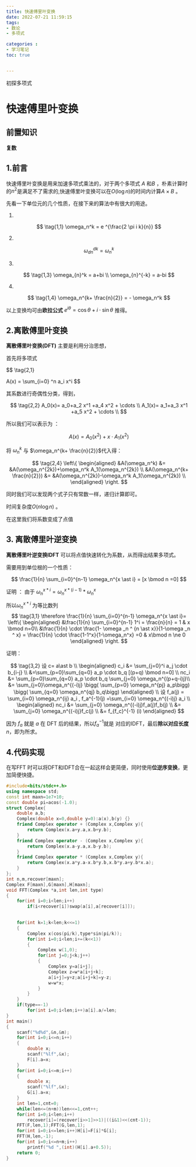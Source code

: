 ```yaml
---
title: 快速傅里叶变换
date: 2022-07-21 11:59:15
tags: 
- 数论
- 多项式

categories : 
- 学习笔记
toc: true


---
```



初探多项式



<!-- more -->

# 快速傅里叶变换

## 前置知识

**复数**

## 1.前言

快速傅里叶变换是用来加速多项式乘法的，对于两个多项式 $A$ 和$B$ ，朴素计算时的$n^2$是满足不了需求的,快速傅里叶变换可以在$O(\log n)$的时间内计算$A \times B$ 。

先看一下单位元的几个性质，在接下来的算法中有很大的用途。

1. 
$$
\tag{1,1}
\omega_n^k = e ^{\frac{2 \pi i k}{n}}
$$

2.

$$
\tag{1,2}
\omega_{dn}^{dk} = \omega_n^k
$$

3.
$$
\tag{1,3}
\omega_{n}^k = a+bi \\
\omega_{n}^{-k} = a-bi 
$$

4. 
$$
\tag{1,4}
\omega_n^{k+ \frac{n}{2}} = - \omega_n^k
$$

以上变换均可由**欧拉公式** $e^{i \theta}= \cos\theta + i \cdot \sin\theta$ 推得。
## 2.离散傅里叶变换

**离散傅里叶变换(DFT)** 主要是利用分治思想，

首先将多项式

$$
\tag{2,1}

A(x) = \sum_{i=0} ^n a_i x^i
$$

其系数进行奇偶性分类，得到，

$$
\tag{2,2}
A_0(x)= a_0+a_2 x^1 +a_4 x^2 + \cdots \\
A_1(x)= a_1+a_3 x^1 +a_5 x^2 + \cdots \\
$$

所以我们可以表示为 ：

$$
\tag{2,3}
A(x) = A_0 (x^2) +x \cdot A_1(x^2) 
$$

将 $\omega_n^k$ 与 $\omega_n^{k+ \frac{n}{2}}$代入得：

$$
\tag{2,4}
\left\{
\begin{aligned}
&A(\omega_n^k) &= &A(\omega_n^{2k})+\omega_n^k A_1(\omega_n^{2k}) \\
&A(\omega_n^{k+ \frac{n}{2}}) &= &A(\omega_n^{2k})-\omega_n^k A_1(\omega_n^{2k}) \\
\end{aligned}
\right. 
$$



同时我们可以发现两个式子只有常数一样，递归计算即可。

时间复杂度$O(n \log n)$ 。

在这里我们将系数变成了点值

## 3. 离散傅里叶逆变换

**离散傅里叶逆变换IDFT** 可以将点值快速转化为系数，从而得出结果多项式。

需要用到单位根的一个性质：

$$
\frac{1}{n} \sum_{i=0}^{n-1} \omega_n^{x \ast i} = [x \bmod n =0] 
$$

证明 ：
由于 $\omega_n ^ {x \ast i} = \omega_n^ {x \ast (i-1)} \ast \omega_n^x$ 

所以$\omega _n ^{x\ast i}$ 为等比数列
$$
\tag{3,1}
\therefore 
\frac{1}{n} \sum_{i=0}^{n-1} \omega_n^{x \ast i}=
\left\{
\begin{aligned}
&\frac{1}{n} \sum_{i=0}^{n-1} 1^i = \frac{n}{n} = 1  & x \bmod n=0\\
&\frac{1}{n} \cdot  \frac{1- \omega _n ^ {n \ast x}}{1-\omega _n ^ x} = \frac{1}{n} \cdot \frac{1-1^x}{1-\omega_n^x} =0 & x\bmod n \ne 0
\end{aligned}
\right.
$$

证明：

$$
\tag{3,2}
设  c= a\ast b  \\
\begin{aligned}
c_i
&= \sum_{j=0}^i a_j \cdot b_{i-j} \\
&=\sum_{p=0}\sum_{q=0} a_p \cdot b_q [(p+q) \bmod n=0] \\
nc_i 
&= \sum_{p=0}\sum_{q=0} a_p \cdot b_q \sum_{j=0} \omega_n^{(p+q-i)j}\\
&= \sum_{j=0}\omega_n^{(-i)j} \bigg( \sum_{p=0} \omega_n^{pj} a_p\bigg) \bigg( \sum_{q=0} \omega_n^{qj} b_q\bigg) 
\end{aligned} \\
设 f_a(j) = \sum_{i=0} \omega_n^{ij} a_i , f_a^{-1}(j) =\sum_{i=0} \omega_n^{(-i)j} a_i \\
\begin{aligned}
nc_i 
&= \sum_{j=0} \omega_n^{(-i)j}f_a(j)f_b(j) \\
&= \sum_{j=0} \omega_n^{(-i)j}f_c(j) \\
&= f_{f_c}^{-1} (i)
\end{aligned}
$$

因为 $f_a$ 就是 $a$ 在 DFT 后的结果，所以$f_a^{-1}$就是 对应的IDFT，最后**除以对应长度**$n$，即为所求。

## 4.代码实现

在写FFT 时可以将DFT和IDFT合在一起这样会更简便，同时使用**位逆序变换**，更加简便快捷。

~~~c++
#include<bits/stdc++.h>
using namespace std;
const int maxn=1e7+10;
const double pi=acos(-1.0);
struct Complex{
    double a,b;
    Complex(double x=0,double y=0):a(x),b(y) {}
    friend Complex operator + (Complex x,Complex y){
        return Complex(x.a+y.a,x.b+y.b);
    }
    friend Complex operator - (Complex x,Complex y){
        return Complex(x.a-y.a,x.b-y.b);
    }
    friend Complex operator * (Complex x,Complex y){
        return Complex(x.a*y.a-x.b*y.b,x.b*y.a+y.b*x.a);
    }
};
int n,m,recover[maxn];
Complex F[maxn],G[maxn],H[maxn];
void FFT(Complex *a,int len,int type)
{
    for(int i=0;i<len;i++)
        if(i<recover[i])swap(a[i],a[recover[i]]);
    

    for(int k=1;k<len;k<<=1)
    {
        Complex x(cos(pi/k),type*sin(pi/k));
        for(int i=0;i<len;i+=(k<<1))
        {
            Complex w(1,0);
            for(int j=0;j<k;j++)
            {
                Complex y=a[i+j];
                Complex z=w*a[i+j+k];
                a[i+j]=y+z;a[i+j+k]=y-z;
                w=w*x;
            }
        }
    }
    if(type==-1)
        for(int i=0;i<len;i++)a[i].a/=len;
}
int main()
{
    scanf("%d%d",&n,&m);
    for(int i=0;i<=n;i++)
    {
        double x;
        scanf("%lf",&x);
        F[i].a=x;
    }
    for(int i=0;i<=m;i++)
    {
        double x;
        scanf("%lf",&x);
        G[i].a=x;
    }
    int len=1,cnt=0;
    while(len<=(n+m))len<<=1,cnt++;
    for(int i=0;i<len;i++)
        recover[i]=(recover[i>>1]>>1)|((i&1)<<(cnt-1));
    FFT(F,len,1);FFT(G,len,1);
    for(int i=0;i<=len;i++)H[i]=F[i]*G[i];
    FFT(H,len,-1);
    for(int i=0;i<=n+m;i++)
        printf("%d ",(int)(H[i].a+0.5));
    return 0;
}
~~~
